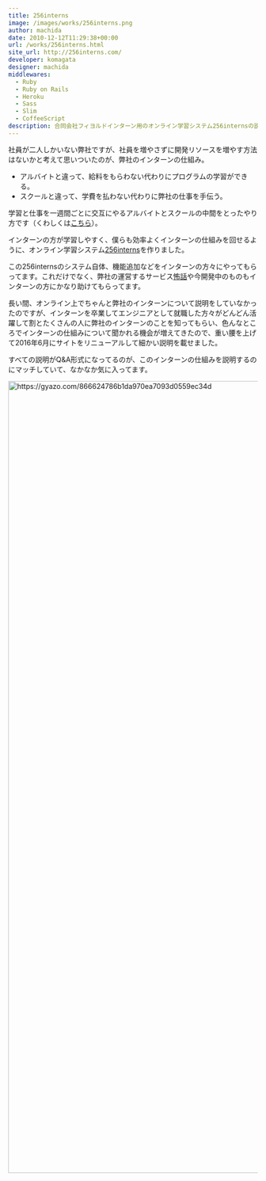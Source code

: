 ```yaml
---
title: 256interns
image: /images/works/256interns.png
author: machida
date: 2010-12-12T11:29:38+00:00
url: /works/256interns.html
site_url: http://256interns.com/
developer: komagata
designer: machida
middlewares:
  - Ruby
  - Ruby on Rails
  - Heroku
  - Sass
  - Slim
  - CoffeeScript
description: 合同会社フィヨルドインターン用のオンライン学習システム256internsの説明です。
---
```


社員が二人しかいない弊社ですが、社員を増やさずに開発リソースを増やす方法はないかと考えて思いついたのが、弊社のインターンの仕組み。

- アルバイトと違って、給料をもらわない代わりにプログラムの学習ができる。
- スクールと違って、学費を払わない代わりに弊社の仕事を手伝う。

学習と仕事を一週間ごとに交互にやるアルバイトとスクールの中間をとったやり方です（くわしくは[こちら](http://www.remotework-labo.jp/2015/10/interview_09/)）。

インターンの方が学習しやすく、僕らも効率よくインターンの仕組みを回せるように、オンライン学習システム[256interns](http://256interns.com/)を作りました。

この256internsのシステム自体、機能追加などをインターンの方々にやってもらってます。これだけでなく、弊社の運営するサービス[怖話](http://kowabana.jp)や今開発中のものもインターンの方にかなり助けてもらってます。

長い間、オンライン上でちゃんと弊社のインターンについて説明をしていなかったのですが、インターンを卒業してエンジニアとして就職した方々がどんどん活躍して割とたくさんの人に弊社のインターンのことを知ってもらい、色んなところでインターンの仕組みについて聞かれる機会が増えてきたので、重い腰を上げて2016年6月にサイトをリニューアルして細かい説明を載せました。

すべての説明がQ&A形式になってるのが、このインターンの仕組みを説明するのにマッチしていて、なかなか気に入ってます。

<img src="https://i.gyazo.com/866624786b1da970ea7093d0559ec34d.png" alt="https://gyazo.com/866624786b1da970ea7093d0559ec34d" width="1600"/>
